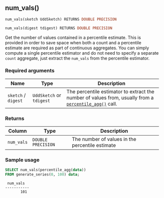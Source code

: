 ## num_vals()

```SQL
num_vals(sketch UddSketch) RETURNS DOUBLE PRECISION
```
```SQL
num_vals(digest tdigest) RETURNS DOUBLE PRECISION
```

Get the number of values contained in a percentile estimate.
This is provided in order to save space when both a count and a percentile estimate are required as part of continuous aggregates. 
You can simply compute a single percentile estimator and do not need to specify a separate 
`count` aggregate, just extract the `num_vals` from the percentile estimator.

### Required arguments

|Name|Type|Description|
|---|---|---|
|`sketch` / `digest` |`UddSketch` or `tdigest` |The percentile estimator to extract the number of values from, usually from a [`percentile_agg()`](/hyperfunctions/percentile-approximation/aggregation-methods/percentile_agg/) call. |

### Returns

|Column|Type|Description|
|---|---|---|
|`num_vals`|`DOUBLE PRECISION`|The number of values in the percentile estimate|

### Sample usage

```SQL
SELECT num_vals(percentile_agg(data))
FROM generate_series(0, 100) data;
```
```output
 num_vals
-----------
       101
```
